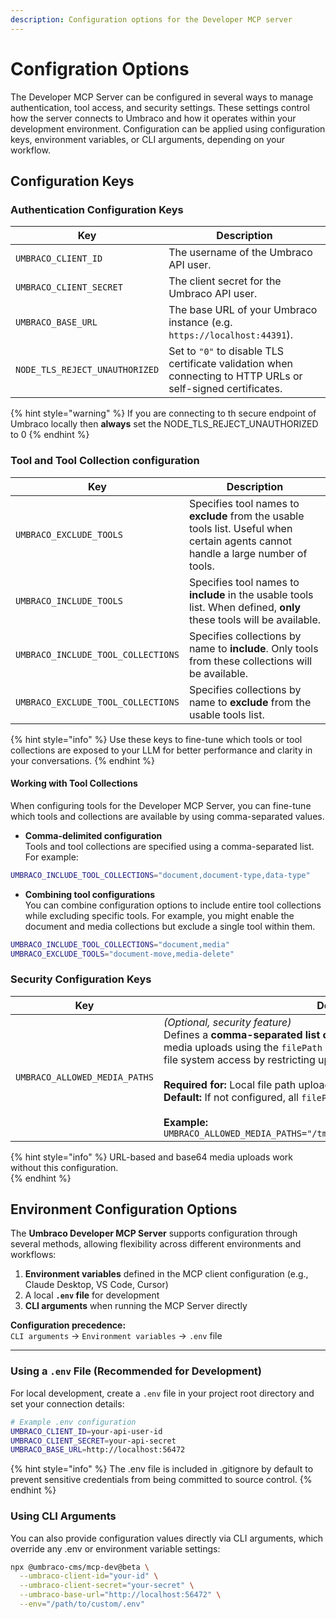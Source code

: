 ```yaml
---
description: Configuration options for the Developer MCP server
---
```


# Configration Options

The Developer MCP Server can be configured in several ways to manage authentication, tool access, and security settings. These settings control how the server connects to Umbraco and how it operates within your development environment. Configuration can be applied using configuration keys, environment variables, or CLI arguments, depending on your workflow.

## Configuration Keys

### Authentication Configuration Keys

| Key | Description |
| --- | --- |
| `UMBRACO_CLIENT_ID` | The username of the Umbraco API user. |
| `UMBRACO_CLIENT_SECRET` | The client secret for the Umbraco API user. |
| `UMBRACO_BASE_URL` | The base URL of your Umbraco instance (e.g. `https://localhost:44391`). |
| `NODE_TLS_REJECT_UNAUTHORIZED` | Set to `"0"` to disable TLS certificate validation when connecting to HTTP URLs or self-signed certificates. |

{% hint style="warning" %}
If you are connecting to th secure endpoint of Umbraco locally then **always** set the NODE_TLS_REJECT_UNAUTHORIZED to 0
{% endhint %}

### Tool and Tool Collection configuration

| Key | Description |
| --- | --- |
| `UMBRACO_EXCLUDE_TOOLS` | Specifies tool names to **exclude** from the usable tools list. Useful when certain agents cannot handle a large number of tools. |
| `UMBRACO_INCLUDE_TOOLS` | Specifies tool names to **include** in the usable tools list. When defined, **only** these tools will be available. |
| `UMBRACO_INCLUDE_TOOL_COLLECTIONS` | Specifies collections by name to **include**. Only tools from these collections will be available. |
| `UMBRACO_EXCLUDE_TOOL_COLLECTIONS` | Specifies collections by name to **exclude** from the usable tools list. |

{% hint style="info" %}
Use these keys to fine-tune which tools or tool collections are exposed to your LLM for better performance and clarity in your conversations.
{% endhint %}

#### Working with Tool Collections

When configuring tools for the Developer MCP Server, you can fine-tune which tools and collections are available by using comma-separated values.

- **Comma-delimited configuration**  
Tools and tool collections are specified using a comma-separated list.
For example:
```bash
UMBRACO_INCLUDE_TOOL_COLLECTIONS="document,document-type,data-type"
```

- **Combining tool configurations**  
You can combine configuration options to include entire tool collections while excluding specific tools.
For example, you might enable the document and media collections but exclude a single tool within them.

```bash
UMBRACO_INCLUDE_TOOL_COLLECTIONS="document,media"
UMBRACO_EXCLUDE_TOOLS="document-move,media-delete"
```

### Security Configuration Keys

| Key | Description |
| --- | --- |
| `UMBRACO_ALLOWED_MEDIA_PATHS` | *(Optional, security feature)* <br> Defines a **comma-separated list of absolute directory paths** allowed for media uploads using the `filePath` source type. This prevents unauthorized file system access by restricting uploads to specific, trusted directories. <br><br> **Required for:** Local file path uploads <br> **Default:** If not configured, all `filePath` uploads are rejected with an error. <br><br> **Example:** <br> `UMBRACO_ALLOWED_MEDIA_PATHS="/tmp/uploads,/var/media,/home/user/assets"` |

{% hint style="info" %}
URL-based and base64 media uploads work without this configuration.  
{% endhint %}


## Environment Configuration Options

The **Umbraco Developer MCP Server** supports configuration through several methods, allowing flexibility across different environments and workflows:

1. **Environment variables** defined in the MCP client configuration (e.g., Claude Desktop, VS Code, Cursor)  
2. A local **`.env` file** for development
3. **CLI arguments** when running the MCP Server directly  

**Configuration precedence:**  
`CLI arguments` → `Environment variables` → `.env` file  

---

### Using a `.env` File (Recommended for Development)

For local development, create a `.env` file in your project root directory and set your connection details:

```bash
# Example .env configuration
UMBRACO_CLIENT_ID=your-api-user-id
UMBRACO_CLIENT_SECRET=your-api-secret
UMBRACO_BASE_URL=http://localhost:56472
```

{% hint style="info" %}
The .env file is included in .gitignore by default to prevent sensitive credentials from being committed to source control.
{% endhint %}

### Using CLI Arguments

You can also provide configuration values directly via CLI arguments, which override any .env or environment variable settings:

```bash
npx @umbraco-cms/mcp-dev@beta \
  --umbraco-client-id="your-id" \
  --umbraco-client-secret="your-secret" \
  --umbraco-base-url="http://localhost:56472" \
  --env="/path/to/custom/.env"
```